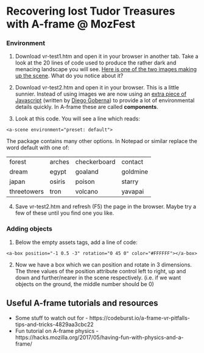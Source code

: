 # Recovering lost Tudor Treasures with A-frame @ MozFest </h1>

<h3> Environment </h3>

1. Download vr-test1.htm and open it in your browser in another tab. Take a look at the 20 lines of code used to produce the rather dark and menacing landscape you will see. <a href="https://cdn.aframe.io/a-painter/images/sky.jpg">Here is one of the two images making up the scene</a>. What do you notice about it?

2. Download vr-test2.htm and open it in your browser. This is a little sunnier. Instead of using images we are now using an <a href="https://github.com/feiss/aframe-environment-component">extra piece of Javascript</a> (written by <a href="https://github.com/feiss">Diego Goberna</a>) to provide a lot of environmental details quickly. In A-frame these are called <strong>components</strong>.

3. Look at this code. You will see a line which reads:
```
<a-scene environment="preset: default">
```

The package contains many other options. In Notepad or similar replace the word default with one of:

<table>
<tr>
  <td> forest </td>
  <td> arches </td>
  <td> checkerboard </td>
  <td> contact </td>
  </tr>
<tr>
  <td> dream </td>
  <td> egypt </td>
  <td> goaland </td>
  <td> goldmine </td>
  </tr>
<tr>
  <td> japan </td>
  <td> osiris </td>
  <td> poison </td>
  <td> starry </td>
  </tr>
<tr>
  <td> threetowers </td>
  <td> tron </td>
  <td> volcano </td>
  <td> yavapai </td>
</table>

4. Save vr-test2.htm and refresh (F5) the page in the browser. Maybe try a few of these until you find one you like.

<h3> Adding objects </h3>

1. Below the empty assets tags, add a line of code:
```
<a-box position="-1 0.5 -3" rotation="0 45 0" color="#FFFFFF"></a-box>
```

2. Now we have a box which we can position and rotate in 3 dimensions. The three values of the position attribute control left to right, up and down and further/nearer in the scene respectively. (i.e. if we want objects on the ground, the middle number should be 0)

<h2> Useful A-frame tutorials and resources </h2>
<ul>
<li> Some stuff to watch out for - https://codeburst.io/a-frame-vr-pitfalls-tips-and-tricks-4829aa3cbc22
<li> Fun tutorial on A-frame physics - https://hacks.mozilla.org/2017/05/having-fun-with-physics-and-a-frame/
</ul>
